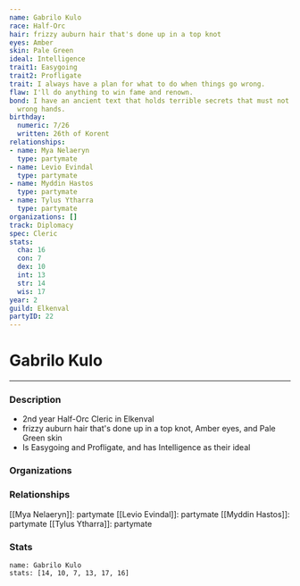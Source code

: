 ```yaml
---
name: Gabrilo Kulo
race: Half-Orc
hair: frizzy auburn hair that's done up in a top knot
eyes: Amber
skin: Pale Green
ideal: Intelligence
trait1: Easygoing
trait2: Profligate
trait: I always have a plan for what to do when things go wrong.
flaw: I'll do anything to win fame and renown.
bond: I have an ancient text that holds terrible secrets that must not fall into the
  wrong hands.
birthday:
  numeric: 7/26
  written: 26th of Korent
relationships:
- name: Mya Nelaeryn
  type: partymate
- name: Levio Evindal
  type: partymate
- name: Myddin Hastos
  type: partymate
- name: Tylus Ytharra
  type: partymate
organizations: []
track: Diplomacy
spec: Cleric
stats:
  cha: 16
  con: 7
  dex: 10
  int: 13
  str: 14
  wis: 17
year: 2
guild: Elkenval
partyID: 22
---
```

# Gabrilo Kulo
---
### Description
- 2nd year Half-Orc Cleric in Elkenval
- frizzy auburn hair that's done up in a top knot, Amber eyes, and Pale Green skin
- Is Easygoing and Profligate, and has Intelligence as their ideal

### Organizations
### Relationships
[[Mya Nelaeryn]]: partymate
[[Levio Evindal]]: partymate
[[Myddin Hastos]]: partymate
[[Tylus Ytharra]]: partymate
### Stats
```statblock
name: Gabrilo Kulo
stats: [14, 10, 7, 13, 17, 16]
```